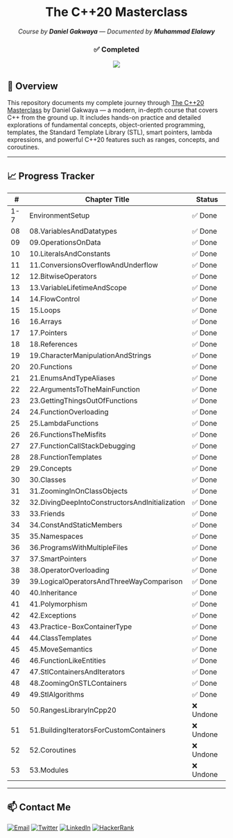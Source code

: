 <h1 align="center">The C++20 Masterclass</h1>

<p align="center"><em>Course by <strong>Daniel Gakwaya</strong> — Documented by <strong>Muhammad Elalawy</strong></em></p>

<h3 align="center">✅ Completed</h3>

<p align="center">
  <img src="https://img.shields.io/badge/Progress-100%25-brightgreen?style=for-the-badge&logo=c%2B%2B" />
</p>


## 📘 Overview

This repository documents my complete journey through [The C++20 Masterclass](https://www.udemy.com/course/the-modern-cpp-20-masterclass/) by Daniel Gakwaya — a modern, in-depth course that covers C++ from the ground up. It includes hands-on practice and detailed explorations of fundamental concepts, object-oriented programming, templates, the Standard Template Library (STL), smart pointers, lambda expressions, and powerful C++20 features such as ranges, concepts, and coroutines.

---

## 📈 Progress Tracker

| #  | Chapter Title                                  | Status |
| -- | ---------------------------------------------- | ------ |
| 1-7 | EnvironmentSetup                              | ✅ Done |
| 08 | 08.VariablesAndDatatypes                       | ✅ Done |
| 09 | 09.OperationsOnData                            | ✅ Done |
| 10 | 10.LiteralsAndConstants                        | ✅ Done |
| 11 | 11.ConversionsOverflowAndUnderflow             | ✅ Done |
| 12 | 12.BitwiseOperators                            | ✅ Done |
| 13 | 13.VariableLifetimeAndScope                    | ✅ Done |
| 14 | 14.FlowControl                                 | ✅ Done |
| 15 | 15.Loops                                       | ✅ Done |
| 16 | 16.Arrays                                      | ✅ Done |
| 17 | 17.Pointers                                    | ✅ Done |
| 18 | 18.References                                  | ✅ Done |
| 19 | 19.CharacterManipulationAndStrings             | ✅ Done |
| 20 | 20.Functions                                   | ✅ Done |
| 21 | 21.EnumsAndTypeAliases                         | ✅ Done |
| 22 | 22.ArgumentsToTheMainFunction                  | ✅ Done |
| 23 | 23.GettingThingsOutOfFunctions                 | ✅ Done |
| 24 | 24.FunctionOverloading                         | ✅ Done |
| 25 | 25.LambdaFunctions                             | ✅ Done |
| 26 | 26.FunctionsTheMisfits                         | ✅ Done |
| 27 | 27.FunctionCallStackDebugging                  | ✅ Done |
| 28 | 28.FunctionTemplates                           | ✅ Done |
| 29 | 29.Concepts                                    | ✅ Done |
| 30 | 30.Classes                                     | ✅ Done |
| 31 | 31.ZoomingInOnClassObjects                     | ✅ Done |
| 32 | 32.DivingDeepIntoConstructorsAndInitialization | ✅ Done |
| 33 | 33.Friends                                     | ✅ Done |
| 34 | 34.ConstAndStaticMembers                       | ✅ Done |
| 35 | 35.Namespaces                                  | ✅ Done |
| 36 | 36.ProgramsWithMultipleFiles                   | ✅ Done |
| 37 | 37.SmartPointers                               | ✅ Done |
| 38 | 38.OperatorOverloading                         | ✅ Done |
| 39 | 39.LogicalOperatorsAndThreeWayComparison       | ✅ Done |
| 40 | 40.Inheritance                                 | ✅ Done |
| 41 | 41.Polymorphism                                | ✅ Done |
| 42 | 42.Exceptions                                  | ✅ Done |
| 43 | 43.Practice-BoxContainerType                   | ✅ Done |
| 44 | 44.ClassTemplates                              | ✅ Done |
| 45 | 45.MoveSemantics                               | ✅ Done |
| 46 | 46.FunctionLikeEntities                        | ✅ Done |
| 47 | 47.StlContainersAndIterators                   | ✅ Done |
| 48 | 48.ZoomingOnSTLContainers                      | ✅ Done |
| 49 | 49.StlAlgorithms                               | ✅ Done |
| 50 | 50.RangesLibraryInCpp20                       | ❌ Undone |
| 51 | 51.BuildingIteratorsForCustomContainers       | ❌ Undone |
| 52 | 52.Coroutines                                 | ❌ Undone |
| 53 | 53.Modules                                    | ❌ Undone |


---


## 📫 Contact Me

<p align="left">
  <a href="mailto:mohamedelalawey7@gmail.com"><img src="https://img.shields.io/badge/Gmail-D14836?style=flat&logo=gmail&logoColor=white" alt="Email" /></a>
  <a href="https://twitter.com/elalawey" target="_blank"><img src="https://img.shields.io/badge/Twitter-1DA1F2?style=flat&logo=twitter&logoColor=white" alt="Twitter" /></a>
  <a href="https://linkedin.com/in/elalawy" target="_blank"><img src="https://img.shields.io/badge/LinkedIn-0077B5?style=flat&logo=linkedin&logoColor=white" alt="LinkedIn" /></a>
  <a href="https://www.hackerrank.com/mohamedelalawey7" target="_blank"><img src="https://img.shields.io/badge/HackerRank-2EC866?style=flat&logo=HackerRank&logoColor=white" alt="HackerRank" /></a>
</p>
